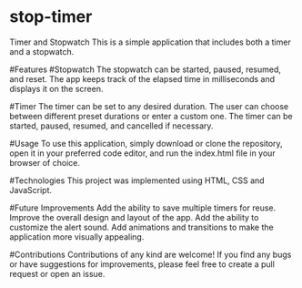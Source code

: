 # stop-timer
Timer and Stopwatch
This is a simple application that includes both a timer and a stopwatch.

#Features
#Stopwatch
The stopwatch can be started, paused, resumed, and reset.
The app keeps track of the elapsed time in milliseconds and displays it on the screen.

#Timer
The timer can be set to any desired duration.
The user can choose between different preset durations or enter a custom one.
The timer can be started, paused, resumed, and cancelled if necessary.

#Usage
To use this application, simply download or clone the repository, open it in your preferred code editor, and run the index.html file in your browser of choice.

#Technologies
This project was implemented using HTML, CSS and JavaScript.

#Future Improvements
Add the ability to save multiple timers for reuse.
Improve the overall design and layout of the app.
Add the ability to customize the alert sound.
Add animations and transitions to make the application more visually appealing.

#Contributions
Contributions of any kind are welcome! If you find any bugs or have suggestions for improvements, please feel free to create a pull request or open an issue.
